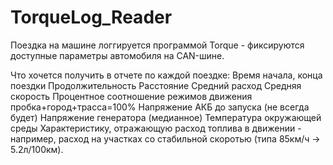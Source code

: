 # TorqueLog_Reader
Поездка на машине логгируется программой Torque - фиксируются доступные параметры автомобиля на CAN-шине.

Что хочется получить в отчете по каждой поездке:
Время начала, конца поездки
Продолжительность
Расстояние
Средний расход
Средняя скорость
Процентное соотношение режимов движения пробка+город+трасса=100%
Напряжение АКБ до запуска (не всегда будет)
Напряжение генератора (медианное)
Температура окружающей среды
Характеристику, отражающую расход топлива в движении - например, расход на участках со стабильной скоротью (типа 85км/ч -> 5.2л/100км).
